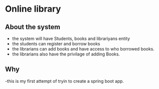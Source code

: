# Online library
## About the system
- the system will have Students, books and librariyans entity
- the students can register and borrow books
- the librarians can add books and have access to who borrowed books.
- the librarians also have the privilage of adding Books.

## Why
-this is my first attempt of tryin to create a spring boot app. 
